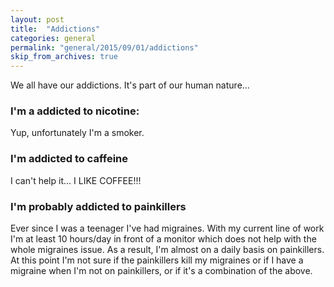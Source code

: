 ```yaml
---
layout: post
title:  "Addictions"
categories: general
permalink: "general/2015/09/01/addictions"
skip_from_archives: true
---
```


We all have our addictions. It's part of our human nature...

### I'm a addicted to nicotine:

Yup, unfortunately I'm a smoker.

### I'm addicted to caffeine

I can't help it... I LIKE COFFEE!!!

### I'm probably addicted to painkillers

Ever since I was a teenager I've had migraines.
With my current line of work I'm at least 10 hours/day in front of a monitor which does not help with the whole migraines issue. As a result, I'm almost on a daily basis on painkillers. At this point I'm not sure if the painkillers kill my migraines or if I have a migraine when I'm not on painkillers, or if it's a combination of the above.

